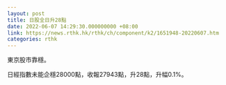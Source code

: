 ```yaml
---
layout: post
title: 日股全日升28點
date: 2022-06-07 14:29:30.000000000 +08:00
link: https://news.rthk.hk/rthk/ch/component/k2/1651948-20220607.htm
categories: rthk
---
```


東京股市靠穩。

日經指數未能企穩28000點，收報27943點，升28點，升幅0.1%。

